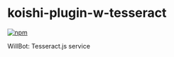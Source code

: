 # koishi-plugin-w-tesseract

[![npm](https://img.shields.io/npm/v/koishi-plugin-w-tesseract?style=flat-square)](https://www.npmjs.com/package/koishi-plugin-w-tesseract)

WillBot: Tesseract.js service

